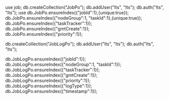 


use job;
db.createCollection("JobPo");
db.addUser("lts", "lts");
db.auth("lts", "lts");
use
db.JobPo.ensureIndex({"jobId":1},{unique:true});
db.JobPo.ensureIndex({"nodeGroup":1, "taskId":1},{unique:true});
db.JobPo.ensureIndex({"taskTracker":1});
db.JobPo.ensureIndex({"gmtCreate":1});
db.JobPo.ensureIndex({"priority":1});


db.createCollection("JobLogPo");
db.addUser("lts", "lts");
db.auth("lts", "lts");

db.JobLogPo.ensureIndex({"jobId":1});
db.JobLogPo.ensureIndex({"nodeGroup":1, "taskId":1});
db.JobLogPo.ensureIndex({"taskTracker":1});
db.JobLogPo.ensureIndex({"gmtCreate":1});
db.JobLogPo.ensureIndex({"priority":1});
db.JobLogPo.ensureIndex({"logType":1});
db.JobLogPo.ensureIndex({"timestamp":1});

